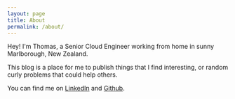 ```yaml
---
layout: page
title: About
permalink: /about/
---
```


Hey! I'm Thomas, a Senior Cloud Engineer working from home in sunny Marlborough, New Zealand. 

This blog is a place for me to publish things that I find interesting, or random curly problems that could help others. 

You can find me on [LinkedIn](https://www.linkedin.com/in/thomas-q) and [Github](https://github.com/tdq132).


